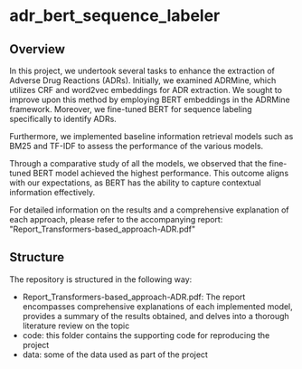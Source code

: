 # adr_bert_sequence_labeler

## Overview

In this project, we undertook several tasks to enhance the extraction of Adverse Drug Reactions (ADRs). Initially, we examined ADRMine, which utilizes CRF and word2vec embeddings for ADR extraction. We sought to improve upon this method by employing BERT embeddings in the ADRMine framework. Moreover, we fine-tuned BERT for sequence labeling specifically to identify ADRs.

Furthermore, we implemented baseline information retrieval models such as BM25 and TF-IDF to assess the performance of the various models.

Through a comparative study of all the models, we observed that the fine-tuned BERT model achieved the highest performance. This outcome aligns with our expectations, as BERT has the ability to capture contextual information effectively.

For detailed information on the results and a comprehensive explanation of each approach, please refer to the accompanying report: "Report_Transformers-based_approach-ADR.pdf"

## Structure

The repository is structured in the following way:

- Report_Transformers-based_approach-ADR.pdf: The report encompasses comprehensive explanations of each implemented model, provides a summary of the results obtained, and delves into a thorough literature review on the topic
- code: this folder contains the supporting code for reproducing the project
- data: some of the data used as part of the project

  
